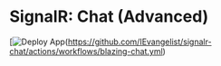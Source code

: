# SignalR: Chat (Advanced)

[![Deploy App](https://github.com/IEvangelist/signalr-chat/actions/workflows/blazing-chat.yml/badge.svg)(https://github.com/IEvangelist/signalr-chat/actions/workflows/blazing-chat.yml)